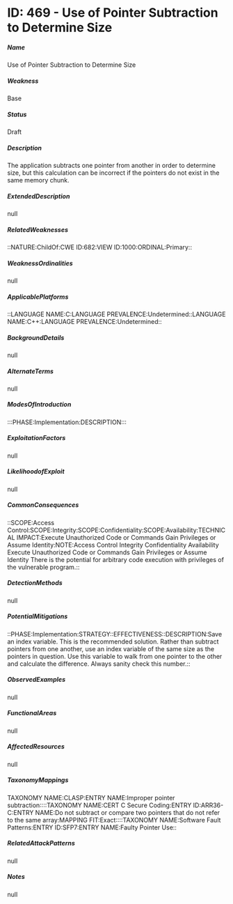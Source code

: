 # ID: 469 - Use of Pointer Subtraction to Determine Size
<h5>Name</h5>Use of Pointer Subtraction to Determine Size
<h5>Weakness</h5>Base
<h5>Status</h5>Draft
<h5>Description</h5>The application subtracts one pointer from another in order to determine size, but this calculation can be incorrect if the pointers do not exist in the same memory chunk.
<h5>ExtendedDescription</h5>null
<h5>RelatedWeaknesses</h5>::NATURE:ChildOf:CWE ID:682:VIEW ID:1000:ORDINAL:Primary::
<h5>WeaknessOrdinalities</h5>null
<h5>ApplicablePlatforms</h5>::LANGUAGE NAME:C:LANGUAGE PREVALENCE:Undetermined::LANGUAGE NAME:C++:LANGUAGE PREVALENCE:Undetermined::
<h5>BackgroundDetails</h5>null
<h5>AlternateTerms</h5>null
<h5>ModesOfIntroduction</h5>:::PHASE:Implementation:DESCRIPTION:::
<h5>ExploitationFactors</h5>null
<h5>LikelihoodofExploit</h5>null
<h5>CommonConsequences</h5>::SCOPE:Access Control:SCOPE:Integrity:SCOPE:Confidentiality:SCOPE:Availability:TECHNICAL IMPACT:Execute Unauthorized Code or Commands Gain Privileges or Assume Identity:NOTE:Access Control Integrity Confidentiality Availability Execute Unauthorized Code or Commands Gain Privileges or Assume Identity There is the potential for arbitrary code execution with privileges of the vulnerable program.::
<h5>DetectionMethods</h5>null
<h5>PotentialMitigations</h5>::PHASE:Implementation:STRATEGY::EFFECTIVENESS::DESCRIPTION:Save an index variable. This is the recommended solution. Rather than subtract pointers from one another, use an index variable of the same size as the pointers in question. Use this variable to walk from one pointer to the other and calculate the difference. Always sanity check this number.::
<h5>ObservedExamples</h5>null
<h5>FunctionalAreas</h5>null
<h5>AffectedResources</h5>null
<h5>TaxonomyMappings</h5>TAXONOMY NAME:CLASP:ENTRY NAME:Improper pointer subtraction::::TAXONOMY NAME:CERT C Secure Coding:ENTRY ID:ARR36-C:ENTRY NAME:Do not subtract or compare two pointers that do not refer to the same array:MAPPING FIT:Exact::::TAXONOMY NAME:Software Fault Patterns:ENTRY ID:SFP7:ENTRY NAME:Faulty Pointer Use::
<h5>RelatedAttackPatterns</h5>null
<h5>Notes</h5>null

